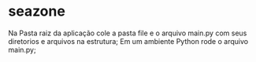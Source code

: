 # seazone
Na Pasta raiz da aplicação cole a pasta file e o arquivo main.py com seus diretorios e arquivos na estrutura; 
Em um ambiente Python rode o arquivo main.py; 
